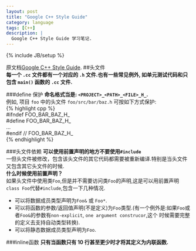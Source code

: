 ```yaml
---
layout: post
title: "Google C++ Style Guide"
category: language 
tags: [C++]
description: |
  Google C++ Style Guide 学习笔记. 
---
```

{% include JB/setup %}

原文档[Google C++ Style Guide](http://google-styleguide.googlecode.com/svn/trunk/cppguide.xml). 
##头文件  
**每一个 `.cc` 文件都有一个对应的 `.h` 文件.也有一些常见例外, 如单元测试代码和只包含 `main()` 函数的 `.cc` 文件.**    

###define 保护
**命名格式当是: `<PROJECT>_<PATH>_<FILE>_H_`.**  
例如, 项目 `foo` 中的头文件 `foo/src/bar/baz.h` 可按如下方式保护:  
{% highlight cpp %}  
    #ifndef FOO_BAR_BAZ_H_  
    #define FOO_BAR_BAZ_H_  
    …  
    #endif // FOO_BAR_BAZ_H_  
{% endhighlight %}

###头文件依赖
**可以使用前置声明的地方不要使用`#include`**  
一但头文件被修改，包含该头文件的其它代码都需要被重新编译.特别是当头文件又包含其它头文件的时候.  
**什么时候使用前置声明？**  
如果头文件中使用类`Foo`,但是并不需要访问类`Foo`的声明,这是可以用前置声明`class Foo`代替`#include`,包含一下几种情况.   
- 可以将数据成员类型声明为`Foo&` 或 `Foo*`.  
- 可以将函数的参数/返回值声明(不是定义)为`Foo`类型.(有一个例外是:如果`Foo`或者`Foo&`的参数有`non-explicit`, `one argument construcor`,这个
时候需要完整的定义去支持自动类型转换).    
- 可以将静态数据成员类型声明为`Foo`.  

###inline函数
**只有当函数只有 10 行甚至更少时才将其定义为内联函数.**
